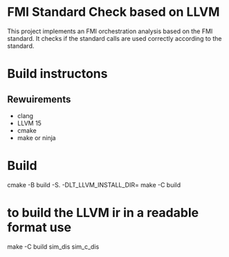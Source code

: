 # FMI Standard Check based on LLVM

This project implements an FMI orchestration analysis based on the FMI standard. It checks if the standard calls are used correctly according to the standard.



# Build instructons

## Rewuirements

* clang
* LLVM 15
* cmake
* make or ninja


# Build

cmake -B build -S. -DLT_LLVM_INSTALL_DIR=<path to llvm install>
make  -C build
# to build the LLVM ir in a readable format use
make -C build sim_dis sim_c_dis
